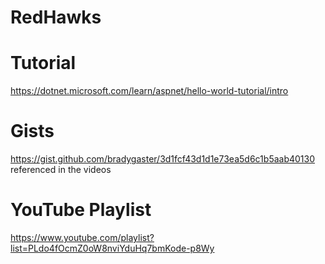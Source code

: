 #  RedHawks





# Tutorial
   https://dotnet.microsoft.com/learn/aspnet/hello-world-tutorial/intro
   
   
   
   
# Gists
 https://gist.github.com/bradygaster/3d1fcf43d1d1e73ea5d6c1b5aab40130 referenced in the videos
 
 
 
 
 # YouTube Playlist
   https://www.youtube.com/playlist?list=PLdo4fOcmZ0oW8nviYduHq7bmKode-p8Wy
